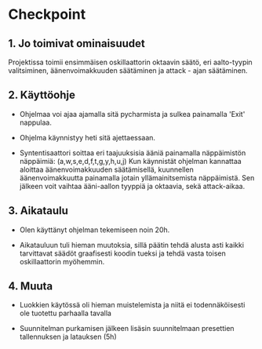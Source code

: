 # Checkpoint

## 1. Jo toimivat ominaisuudet

Projektissa toimii ensimmäisen oskillaattorin oktaavin säätö, eri aalto-tyypin valitsiminen,
äänenvoimakkuuden säätäminen ja attack - ajan säätäminen.

## 2. Käyttöohje

- Ohjelmaa voi ajaa ajamalla sitä pycharmista ja sulkea painamalla 'Exit' nappulaa.

- Ohjelma käynnistyy heti sitä ajettaessaan.

- Syntentisaattori soittaa eri taajuuksisia ääniä painamalla näppäimistön näppäimiä:
	(a,w,s,e,d,f,t,g,y,h,u,j)
	Kun käynnistät ohjelman kannattaa aloittaa äänenvoimakkuuden säätämisellä, 
	kuunnellen äänenvoimakkuutta painamalla jotain yllämainitsemista näppäimistä.
	Sen jälkeen voit vaihtaa ääni-aallon tyyppiä ja oktaavia, sekä attack-aikaa.

## 3. Aikataulu

- Olen käyttänyt ohjelman tekemiseen noin 20h.

- Aikatauluun tuli hieman muutoksia, sillä päätin tehdä alusta asti kaikki tarvittavat 
  säädöt graafisesti koodin tueksi ja tehdä vasta toisen oskillaattorin myöhemmin.

## 4. Muuta

- Luokkien käytössä oli hieman muistelemista ja niitä ei todennäköisesti ole tuotettu parhaalla
tavalla

- Suunnitelman purkamisen jälkeen lisäsin suunnitelmaan presettien tallennuksen ja latauksen (5h)